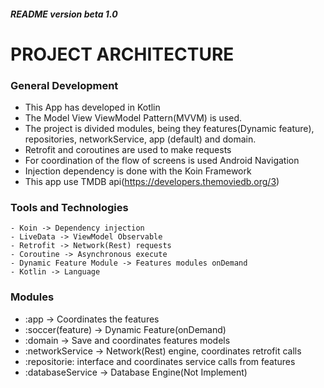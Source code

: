 
##### README version beta 1.0
# PROJECT ARCHITECTURE

### General Development

- This App has developed in Kotlin
- The Model View ViewModel Pattern(MVVM) is used.
- The project is divided modules, being they features(Dynamic feature), repositories, networkService, app (default) and domain.
- Retrofit and coroutines are used to make requests
- For coordination of the flow of screens is used Android Navigation
- Injection dependency is done with the Koin Framework
- This app use TMDB api(https://developers.themoviedb.org/3)

### Tools and Technologies
    - Koin -> Dependency injection
    - LiveData -> ViewModel Observable
    - Retrofit -> Network(Rest) requests
    - Coroutine -> Asynchronous execute
    - Dynamic Feature Module -> Features modules onDemand
    - Kotlin -> Language

### Modules

- :app -> Coordinates the features
- :soccer(feature) -> Dynamic Feature(onDemand)
- :domain -> Save and coordinates features models
- :networkService -> Network(Rest) engine, coordinates retrofit calls
- :repositorie: interface and coordinates service calls from features
- :databaseService ->  Database Engine(Not Implement)
